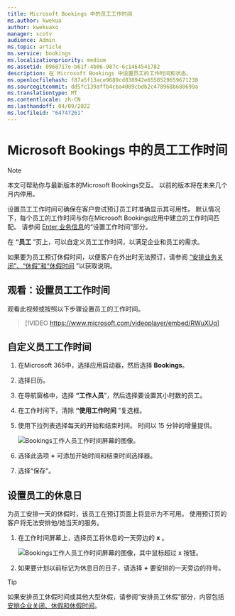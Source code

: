 ```yaml
---
title: Microsoft Bookings 中的员工工作时间
ms.author: kwekua
author: kwekuako
manager: scotv
audience: Admin
ms.topic: article
ms.service: bookings
ms.localizationpriority: medium
ms.assetid: 0968717e-b61f-4b06-987c-6c1464541782
description: 在 Microsoft Bookings 中设置员工的工作时间和状态。
ms.openlocfilehash: f87a5f13ace9689cd838942e6558529659671238
ms.sourcegitcommit: dd5fc139affb4cba4089cbdb2c478968b680699a
ms.translationtype: MT
ms.contentlocale: zh-CN
ms.lasthandoff: 04/09/2022
ms.locfileid: "64747261"
---
```

# <a name="employee-working-hours-in-microsoft-bookings"></a>Microsoft Bookings 中的员工工作时间

> [!NOTE]
> 本文可帮助你与最新版本的Microsoft Bookings交互。 以前的版本将在未来几个月内停用。

设置员工工作时间可确保在客户尝试预订员工时准确显示其可用性。 默认情况下，每个员工的工作时间与你在Microsoft Bookings应用中建立的工作时间匹配。 请参阅 [Enter 业务信息](enter-business-information.md)的“设置工作时间”部分。

在 **“员工** ”页上，可以自定义员工工作时间，以满足企业和员工的需求。

如果要为员工预订休假时间，以便客户在外出时无法预订，请参阅 [“安排业务关闭”、“休假”和“休假时间](schedule-closures-time-off-vacation.md) ”以获取说明。

## <a name="watch-set-employee-working-hours"></a>观看：设置员工工作时间

观看此视频或按照以下步骤设置员工的工作时间。

> [!VIDEO https://www.microsoft.com/videoplayer/embed/RWuXUq]

## <a name="customize-employee-working-hours"></a>自定义员工工作时间

1. 在Microsoft 365中，选择应用启动器，然后选择 **Bookings**。

1. 选择日历。

1. 在导航窗格中，选择 **“工作人员**”，然后选择要设置其小时数的员工。

1. 在工作时间下，清除 **“使用工作时间** ”复选框。

1. 使用下拉列表选择每天的开始和结束时间。 时间以 15 分钟的增量提供。

   ![Bookings工作人员工作时间屏幕的图像。](../media/bookings-staff-hours.png)

1. 选择此选项 **+** 可添加开始时间和结束时间选择器。

1. 选择“保存”。

## <a name="set-an-employees-days-off"></a>设置员工的休息日

为员工安排一天的休假时，该员工在预订页面上将显示为不可用。 使用预订页的客户将无法安排他/她当天的服务。

1. 在工作时间屏幕上，选择员工将休息的一天旁边的 **x** 。

   ![Bookings工作人员工作时间屏幕的图像，其中鼠标超过 x 按钮。](../media/bookings-staff-time-off.png)

1. 如果要计划以前标记为休息日的日子，请选择 **+** 要安排的一天旁边的符号。

> [!TIP]
> 如果安排员工休假时间或其他大型休假，请参阅“安排员工休假”部分，内容包括 [安排企业关闭、休假和休假时间](schedule-closures-time-off-vacation.md#schedule-employee-time-off)。
